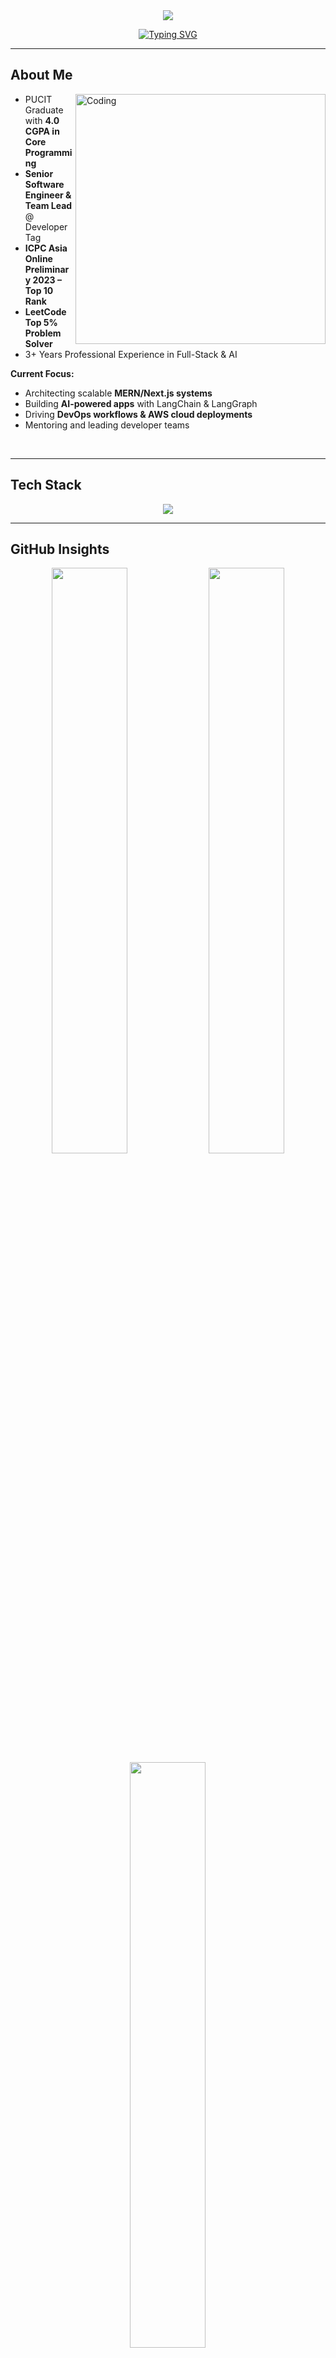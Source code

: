 <div align="center">
  <img src="https://capsule-render.vercel.app/api?type=waving&color=0:4158D0,100:C850C0&height=160&section=header&text=Abdul%20Aziz&fontSize=48&fontColor=ffffff&animation=twinkling&fontAlignY=35&desc=Senior%20Full%20Stack%20Engineer%20%7C%20AI%20Innovator%20%7C%20Team%20Lead&descAlignY=55&descSize=18" />
</div>

<div align="center">
  
[![Typing SVG](https://readme-typing-svg.demolab.com?font=Fira+Code&size=22&duration=3000&pause=1000&color=4158D0&center=true&vCenter=true&width=700&lines=Building+Scalable+Full+Stack+Apps;AI+%26+LangChain+Integration+Specialist;ICPC+Top+10+%7C+LeetCode+Top+5%25;Passionate+Leader+%26+Mentor;Innovation+Through+Code)](https://git.io/typing-svg)

</div>

---

## About Me

<img align="right" alt="Coding" width="400" src="https://user-images.githubusercontent.com/74038190/229223263-cf2e4b07-2615-4f87-9c38-e37600f8381a.gif">

- PUCIT Graduate with **4.0 CGPA in Core Programming**  
- **Senior Software Engineer & Team Lead** @ Developer Tag  
- **ICPC Asia Online Preliminary 2023 – Top 10 Rank**  
- **LeetCode Top 5% Problem Solver**  
- 3+ Years Professional Experience in Full-Stack & AI  

**Current Focus:**  
- Architecting scalable **MERN/Next.js systems**  
- Building **AI-powered apps** with LangChain & LangGraph  
- Driving **DevOps workflows & AWS cloud deployments**  
- Mentoring and leading developer teams  

<br clear="right"/>

---

## Tech Stack

<div align="center">

<img src="https://skillicons.dev/icons?i=react,nextjs,typescript,javascript,nodejs,express,python,mongodb,postgresql,aws,docker,git,graphql" />

</div>

---

## GitHub Insights

<div align="center">

<!-- Stats card (with private contributions) -->
<img width="49%" src="https://github-readme-stats-weld-iota-73.vercel.app/api?username=connect2abdulaziz&show_icons=true&count_private=true&theme=tokyonight&hide_border=true&bg_color=0D1117&title_color=4158D0&icon_color=4158D0&text_color=FFFFFF&border_radius=10" />

<!-- Streak card (uses contribution graph, make sure “Private contributions” is enabled in GitHub settings) -->
<img width="49%" src="https://github-readme-streak-stats.herokuapp.com/?user=connect2abdulaziz&theme=tokyonight&hide_border=true&background=0D1117&stroke=4158D0&ring=4158D0&fire=C850C0&currStreakLabel=C850C0&border_radius=10" />

</div>

<div align="center">

<!-- Top Languages card (includes private repos since using self-host + count_private=true) -->
<img width="49%" src="https://github-readme-stats-weld-iota-73.vercel.app/api/top-langs/?username=connect2abdulaziz&layout=compact&count_private=true&theme=tokyonight&hide_border=true&bg_color=0D1117&title_color=4158D0&text_color=FFFFFF&border_radius=10&hide=jupyter%20notebook,css,html" />

</div>

<div align="center">

<!-- Activity graph (also shows private activity if enabled in GitHub profile settings) -->
<img src="https://github-readme-activity-graph.vercel.app/graph?username=connect2abdulaziz&bg_color=0D1117&color=4158D0&line=4158D0&point=C850C0&area=true&hide_border=true&theme=tokyo-night" />

</div>


---

## Achievements & Highlights  

- ICPC Asia 2023 – **Top 10 Rank**  
- Delivered **50+ Projects** across global clients  
- LeetCode **Top 5%** problem solver  
- **LangChain AI Integrator** with production-ready RAG systems  
- Awarded **“Student of the Year”** at Akhuwat College  

---

## Featured Projects

| Category           | Description                                | Tech Stack                          | Status       |
|--------------------|--------------------------------------------|-------------------------------------|--------------|
| AI Chatbots        | Intelligent chat solutions with RAG        | Python, LangChain, OpenAI            | ✅ Production |
| Full Stack Apps    | Scalable SaaS & dashboards                 | React, Next.js, Node.js, MongoDB     | ✅ Live       |
| Microservices      | Distributed backend architecture           | Node.js, Docker, PostgreSQL          | 🚧 In Progress|
| UI Component Libs  | Custom, reusable design systems            | React, TypeScript, Storybook         | ✅ Published  |

---

## Career Journey  

```mermaid
timeline
    title Professional Journey
    2023 : Summer Intern @ DevTown & Pyflow
    2024 : Associate Software Engineer @ Kwanso
    2025 : Software Engineer @ DiveScale
    2025-Present : Senior Software Engineer & Team Lead @ Developer Tag
````

---

## Connect

* **LinkedIn:** [linkedin.com/in/connect2abdulaziz](https://linkedin.com/in/connect2abdulaziz)
* **Portfolio:** [connect2abdulaziz-psi.vercel.app/](https://connect2abdulaziz-psi.vercel.app/)
* **LeetCode:** [leetcode.com/connect2abdulaziz](https://leetcode.com/connect2abdulaziz)
* **Email:** [connect2abdulaziz@gmail.com](mailto:connect2abdulaziz@gmail.com)

---

## 2025 Goals

* Advance expertise in **Backend Architecture & Microservices**  
* Build **enterprise-grade distributed systems** serving 100k+ users  
* Deepen knowledge of **AWS cloud, serverless, and advanced DevOps workflows**  
* Obtain **AWS Solutions Architect & DevOps Professional certifications**  
* Mentor and grow **50+ developers** in backend engineering best practices  
* Establish a **consultancy for scalable backend and DevOps solutions**  


---

<div align="center">

<img src="https://capsule-render.vercel.app/api?type=waving&color=0:4158D0,100:C850C0&height=120&section=footer&animation=twinkling" />

**"Passion + Precision = Innovation"**

</div>
